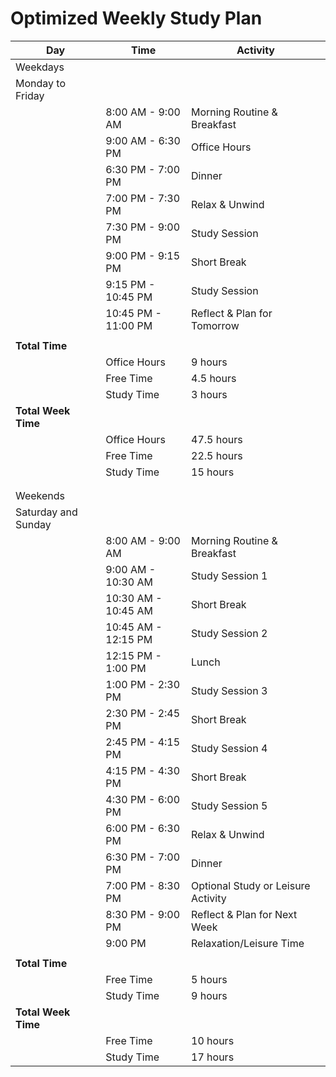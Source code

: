 # Optimized Weekly Study Plan

| **Day**          | **Time**           | **Activity**                              |
|------------------|--------------------|-------------------------------------------|
| Weekdays         |                    |                                           |
| Monday to Friday|                    |                                           |
|                  | 8:00 AM - 9:00 AM | Morning Routine & Breakfast               |
|                  | 9:00 AM - 6:30 PM | Office Hours                              |
|                  | 6:30 PM - 7:00 PM | Dinner                                    |
|                  | 7:00 PM - 7:30 PM | Relax & Unwind                            |
|                  | 7:30 PM - 9:00 PM | Study Session                             |
|                  | 9:00 PM - 9:15 PM | Short Break                               |
|                  | 9:15 PM - 10:45 PM| Study Session                             |
|                  | 10:45 PM - 11:00 PM| Reflect & Plan for Tomorrow               |
|                  |                    |                                           |
| **Total Time**   |                    |                                           |
|                  | Office Hours       | 9 hours                                   |
|                  | Free Time          | 4.5 hours                                 |
|                  | Study Time         | 3 hours                                   |
| **Total Week Time**   |               |                                           |
|                  | Office Hours       | 47.5 hours                                |
|                  | Free Time          | 22.5 hours                                |
|                  | Study Time         | 15 hours                                  |
|                  |                    |                                           |
|                  |                    |                                           |
| Weekends         |                    |                                           |
| Saturday and Sunday|                  |                                           |
|                  | 8:00 AM - 9:00 AM | Morning Routine & Breakfast               |
|                  | 9:00 AM - 10:30 AM| Study Session 1                           |
|                  | 10:30 AM - 10:45 AM| Short Break                               |
|                  | 10:45 AM - 12:15 PM| Study Session 2                           |
|                  | 12:15 PM - 1:00 PM | Lunch                                     |
|                  | 1:00 PM - 2:30 PM  | Study Session 3                           |
|                  | 2:30 PM - 2:45 PM  | Short Break                               |
|                  | 2:45 PM - 4:15 PM  | Study Session 4                           |
|                  | 4:15 PM - 4:30 PM  | Short Break                               |
|                  | 4:30 PM - 6:00 PM  | Study Session 5                           |
|                  | 6:00 PM - 6:30 PM  | Relax & Unwind                            |
|                  | 6:30 PM - 7:00 PM  | Dinner                                    |
|                  | 7:00 PM - 8:30 PM  | Optional Study or Leisure Activity        |
|                  | 8:30 PM - 9:00 PM  | Reflect & Plan for Next Week              |
|                  | 9:00 PM            | Relaxation/Leisure Time                   |
|                  |                    |                                           |
| **Total Time**   |                    |                                           |
|                  | Free Time          | 5 hours                                   |
|                  | Study Time         | 9 hours                                   |
| **Total Week Time**   |                    |                                           |
|                  | Free Time          | 10 hours                                  |
|                  | Study Time         | 17 hours                                  |
